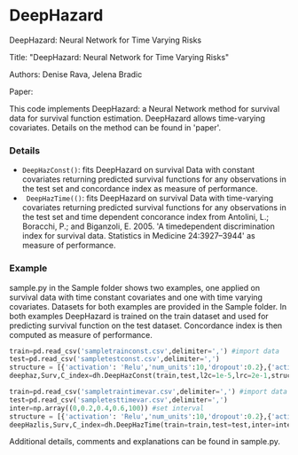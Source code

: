 # DeepHazard
DeepHazard: Neural Network for Time Varying Risks

Title: "DeepHazard: Neural Network for Time Varying Risks"

Authors: Denise Rava, Jelena Bradic

Paper: 

This code implements DeepHazard: a Neural Network method for survival data for survival function estimation. DeepHazard allows time-varying covariates. Details on the method can be found in 'paper'.

### Details
* `DeepHazConst()`: fits DeepHazard on survival Data with constant covariates returning predicted survival functions for any observations in the test set and concordance index as measure of performance.
* ` DeepHazTime(()`: fits DeepHazard on survival Data with time-varying covariates returning predicted survival functions for any observations in the test set and time dependent concorance index from Antolini, L.; Boracchi, P.; and Biganzoli, E. 2005. 'A timedependent discrimination index for survival data. Statistics in Medicine 24:3927–3944' as measure of performance.

### Example
sample.py in the Sample folder shows two examples, one applied on survival data with time constant covariates and one with time varying covariates. Datasets for both examples are provided in the Sample folder. In both examples DeepHazard is trained on the train dataset and used for predicting survival function on the test dataset. Concordance index is then computed as measure of performance. 
```python
train=pd.read_csv('sampletrainconst.csv',delimiter=',') #import data
test=pd.read_csv('sampletestconst.csv',delimiter=',')
structure = [{'activation': 'Relu','num_units':10,'dropout':0.2},{'activation': 'Relu','num_units':10,'dropout':0.2}] #define structure
deephaz,Surv,C_index=dh.DeepHazConst(train,test,l2c=1e-5,lrc=2e-1,structure=structure,init_method='he_uniform',optimizer='adam',num_epochs=1000,early_stopping=1e-5,penal='Ridge') #apply DeepHazard
```

```python
train=pd.read_csv('sampletraintimevar.csv',delimiter=',') #import data
test=pd.read_csv('sampletesttimevar.csv',delimiter=',')
inter=np.array((0,0.2,0.4,0.6,100)) #set interval
structure = [{'activation': 'Relu','num_units':10,'dropout':0.2},{'activation': 'Relu','num_units':10,'dropout':0.2}] #define structure of network
deepHazlis,Surv,C_index=dh.DeepHazTime(train=train,test=test,inter=inter,Ncol=3,l2c=1e-5,lrc=2e-1,structure=structure,init_method='he_uniform',optimizer='adam',num_epochs=1000,early_stopping=1e-5,penal='Ridge') #apply DeepHazard
```

Additional details, comments and explanations can be found in sample.py. 


